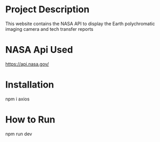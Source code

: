 # Project Description
This website contains the NASA API to display the Earth polychromatic imaging camera and tech transfer reports

# NASA Api Used
https://api.nasa.gov/

# Installation
npm i axios

# How to Run
npm run dev
 
